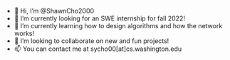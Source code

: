 - 👋 Hi, I’m @ShawnCho2000
- 👀 I’m currently looking for an SWE internship for fall 2022!
- 🌱 I’m currently learning how to design algorithms and how the network works!
- 💞️ I’m looking to collaborate on new and fun projects!
- 📫 You can contact me at sycho00[at]cs.washington.edu

<!---
ShawnCho2000/ShawnCho2000 is a ✨ special ✨ repository because its `README.md` (this file) appears on your GitHub profile.
You can click the Preview link to take a look at your changes.
--->
